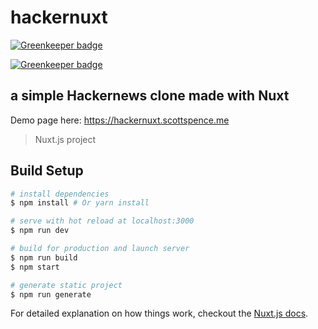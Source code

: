 # hackernuxt

[![Greenkeeper badge](https://badges.greenkeeper.io/spences10/hacker-nuxt.svg?token=a6eb137ff2cdd1143a819d3569cf2a2769e9679ba3f3283420e43e6b11834b85&ts=1514886092985)](https://greenkeeper.io/)

[![Greenkeeper badge](https://badges.greenkeeper.io/spences10/hacker-nuxt.svg)](https://greenkeeper.io/)

## a simple Hackernews clone made with Nuxt

Demo page here: https://hackernuxt.scottspence.me

> Nuxt.js project

## Build Setup

``` bash
# install dependencies
$ npm install # Or yarn install

# serve with hot reload at localhost:3000
$ npm run dev

# build for production and launch server
$ npm run build
$ npm start

# generate static project
$ npm run generate
```

For detailed explanation on how things work, checkout the [Nuxt.js docs](https://github.com/nuxt/nuxt.js).
